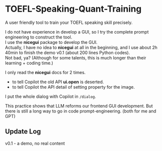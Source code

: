 # TOEFL-Speaking-Quant-Training
A user friendly tool to train your TOEFL speaking skill precisely.

I do not have experience in develop a GUI, so I try the complete prompt engineering to construct the tool.  
I use the **nicegui** package to develop the GUI.  
Actually, I have no idea to **nicegui** at all in the beginning, and I use about 2h 40min to finish the demo v0.1 (about 200 lines Python codes).  
Not bad, ya? (Although for some talents, this is much longer than their learning + coding time.)

I only read the **nicegui** docs for 2 times.   
- to tell Copilot the old API **ui.open** is deserted.
- to tell Copilot the API detail of setting property for the image.

I put the whole dialog with Copilot in `/dialog`.

This practice shows that LLM reforms our frontend GUI development. But there is still a long way to go in code prompt-engineering. (both for me and GPT)
## Update Log
v0.1 - a demo, no real content

